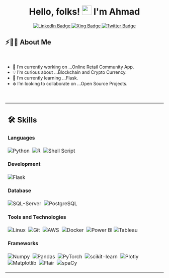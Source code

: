 <h1 align="center">Hello, folks! <img src="https://raw.githubusercontent.com/MartinHeinz/MartinHeinz/master/wave.gif" width="30px" height="30px" /> I'm Ahmad</h1>


<div id="badges", align="center">
  <a href="www.linkedin.com/in/ahmadalismail1">
    <img src="https://img.shields.io/badge/LinkedIn-blue?style=for-the-badge&logo=linkedin&logoColor=white" alt="LinkedIn Badge"/>
  </a>
  <a href="your-xing-URL">
    <img src="https://img.shields.io/badge/Xing-red?style=for-the-badge&logo=youtube&logoColor=white" alt="Xing Badge"/>
  </a>
  <a href="your-twitter-URL">
    <img src="https://img.shields.io/badge/Twitter-blue?style=for-the-badge&logo=twitter&logoColor=white" alt="Twitter Badge"/>
  </a>
</div>


## ⚡🙋‍♂️ About Me

</br>

- 🔧 I’m currently working on ...Online Retail Community App.
- 💡 I’m curious about ...Blockchain and Crypto Currency.
- 📖 I’m currently learning ...Flask.
- ❄️ I’m looking to collaborate on ...Open Source Projects.

</br>


<table width="100%" >

 <tr>
    <td width="60%">
     
## 🛠️ Skills

#### Languages

![Python](https://img.shields.io/badge/-Python-3776AB?style=flat&logo=python)&nbsp;
![R](https://img.shields.io/badge/R-276DC3?style=flat&logo=r&logoColor=blue&color=0B2C4A)&nbsp;
![Shell Script](https://img.shields.io/badge/Shell_Script-5391FE?style=flat&logo=gnu-bash&logoColor=white)


#### Development
![Flask](https://img.shields.io/badge/Flask-000000?style=flat&logo=flask&logoColor=white)&nbsp;

#### Database

![SQL-Server](https://img.shields.io/badge/SQL%20Server-CC2927?style=flat&logo=microsoft-sql-server&logoColor=A8B9CC)&nbsp;
![PostgreSQL](https://img.shields.io/badge/PostgreSQL-4169E1?style=flat&logo=postgresql&logoColor=green)

#### Tools and Technologies

![Linux](https://img.shields.io/badge/Linux-FCC624?style=flat&logo=linux&logoColor=white)&nbsp;
![Git](https://img.shields.io/badge/-Git-F05032?style=flat&logo=git)&nbsp;
![AWS](https://img.shields.io/badge/Amazon_AWS-569A31?style=flat&logo=amazon-aws&logoColor=white)&nbsp;
![Docker](https://img.shields.io/badge/Docker-2496ED?style=flat&logo=docker&logoColor=white)&nbsp;
![Power BI](https://img.shields.io/badge/PowerBI-F2C811?style=flat&logo=Power%20BI&logoColor=white)
![Tableau](https://img.shields.io/badge/Tableau-E97627?style=flat&logo=Tableau&logoColor=white)&nbsp;


#### Frameworks 

![Numpy](https://img.shields.io/badge/Numpy-013243?style=flat&logo=numpy&logoColor=white)&nbsp;
![Pandas](https://img.shields.io/badge/Pandas-150458?style=flat&logo=pandas&logoColor=white)&nbsp;
![PyTorch](https://img.shields.io/badge/PyTorch-EE4C2C?style=flat&logo=pytorch&logoColor=white)&nbsp;
![scikit-learn](https://img.shields.io/badge/scikit-learn-F7931E?style=flat&logo=sklearn&logoColor=white)&nbsp;
![Plotly](https://img.shields.io/badge/Plotly-3F4F75?style=flat&logo=plotly&logoColor=white)&nbsp;
![Matplotlib](https://img.shields.io/badge/Matplotlib-FF5733?style=flat&logo=matplotlib&logoColor=white)&nbsp;
![Flair](https://img.shields.io/badge/Flair-FFCD11?style=flat&logo=Flair&logoColor=white)&nbsp;
![spaCy](https://img.shields.io/badge/spaCy-09A3D5?style=flat&logo=spaCy&logoColor=white)&nbsp;

</td>
